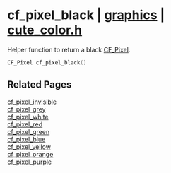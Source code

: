 # cf_pixel_black | [graphics](https://github.com/RandyGaul/cute_framework/blob/master/docs/graphics_readme.md) | [cute_color.h](https://github.com/RandyGaul/cute_framework/blob/master/include/cute_color.h)

Helper function to return a black [CF_Pixel](https://github.com/RandyGaul/cute_framework/blob/master/docs/graphics/cf_pixel.md).

```cpp
CF_Pixel cf_pixel_black()
```

## Related Pages

[cf_pixel_invisible](https://github.com/RandyGaul/cute_framework/blob/master/docs/graphics/cf_pixel_invisible.md)  
[cf_pixel_grey](https://github.com/RandyGaul/cute_framework/blob/master/docs/graphics/cf_pixel_grey.md)  
[cf_pixel_white](https://github.com/RandyGaul/cute_framework/blob/master/docs/graphics/cf_pixel_white.md)  
[cf_pixel_red](https://github.com/RandyGaul/cute_framework/blob/master/docs/graphics/cf_pixel_red.md)  
[cf_pixel_green](https://github.com/RandyGaul/cute_framework/blob/master/docs/graphics/cf_pixel_green.md)  
[cf_pixel_blue](https://github.com/RandyGaul/cute_framework/blob/master/docs/graphics/cf_pixel_blue.md)  
[cf_pixel_yellow](https://github.com/RandyGaul/cute_framework/blob/master/docs/graphics/cf_pixel_yellow.md)  
[cf_pixel_orange](https://github.com/RandyGaul/cute_framework/blob/master/docs/graphics/cf_pixel_orange.md)  
[cf_pixel_purple](https://github.com/RandyGaul/cute_framework/blob/master/docs/graphics/cf_pixel_purple.md)  
